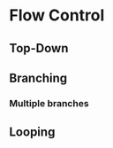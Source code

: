 Flow Control
============

Top-Down
--------

Branching
---------

### Multiple branches

Looping
-------
